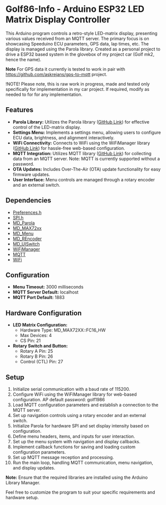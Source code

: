 # Golf86-Info - Arduino ESP32 LED Matrix Display Controller
 
This Arduino program controls a retro-style LED-matrix display, presenting various values received from an MQTT server. The primary focus is on showcasing Speeduino ECU parameters, GPS data, lap times, etc. The display is managed using the Parola library.
Created as a personal project to drive a ESP32 based system in the glovebox of my project car (Golf mk2, hence the name).

**Note** For GPS data it currently is tested to work in pair with https://github.com/askrejans/gps-to-mqtt project.

!NOTE!  Please note, this is raw work in progress, made and tested only specifically for implementation in my car project. If required, modify as needed to for for any implementation.

## Features
- **Parola Library:** Utilizes the Parola library ([GitHub Link](https://github.com/MajicDesigns/MD_Parola)) for effective control of the LED-matrix display.
- **Settings Menu:** Implements a settings menu, allowing users to configure ECU data, brightness, and alignment interactively.
- **WiFi Connectivity:** Connects to WiFi using the WiFiManager library ([GitHub Link](https://github.com/tzapu/WiFiManager)) for hassle-free web-based configuration.
- **MQTT Integration:** Utilizes MQTT library ([GitHub Link](https://github.com/256dpi/arduino-mqtt)) for collecting data from an MQTT server. Note: MQTT is currently supported without a password.
- **OTA Updates:** Includes Over-The-Air (OTA) update functionality for easy firmware updates.
- **User Interface:** Menu controls are managed through a rotary encoder and an external switch.

## Dependencies
- [Preferences.h](https://github.com/espressif/arduino-esp32/tree/master/libraries/Preferences)
- [SPI.h](https://www.arduino.cc/en/reference/SPI)
- [MD_Parola](https://github.com/MajicDesigns/MD_Parola)
- [MD_MAX72xx](https://github.com/MajicDesigns/MD_MAX72XX)
- [MD_Menu](https://github.com/MajicDesigns/MD_Menu)
- [MD_REncoder](https://github.com/MajicDesigns/MD_REncoder)
- [MD_UISwitch](https://github.com/MajicDesigns/MD_UISwitch)
- [WiFiManager](https://github.com/tzapu/WiFiManager)
- [MQTT](https://github.com/256dpi/arduino-mqtt)
- [WiFi](https://www.arduino.cc/en/reference/WiFi)

## Configuration
- **Menu Timeout:** 3000 milliseconds
- **MQTT Server Default:** localhost
- **MQTT Port Default:** 1883

## Hardware Configuration
- **LED Matrix Configuration:**
  - Hardware Type: MD_MAX72XX::FC16_HW
  - Max Devices: 4
  - CS Pin: 21
- **Rotary Switch and Button:**
  - Rotary A Pin: 25
  - Rotary B Pin: 26
  - Control (CTL) Pin: 27

## Setup
1. Initialize serial communication with a baud rate of 115200.
2. Configure WiFi using the WiFiManager library for web-based configuration. AP default password: golf1986
3. Load MQTT configuration parameters and establish a connection to the MQTT server.
4. Set up navigation controls using a rotary encoder and an external switch.
5. Initialize Parola for hardware SPI and set display intensity based on configuration.
6. Define menu headers, items, and inputs for user interaction.
7. Set up the menu system with navigation and display callbacks.
8. Implement callback functions for saving and loading custom configuration parameters.
9. Set up MQTT message reception and processing.
10. Run the main loop, handling MQTT communication, menu navigation, and display updates.

**Note:** Ensure that the required libraries are installed using the Arduino Library Manager.

Feel free to customize the program to suit your specific requirements and hardware setup.


